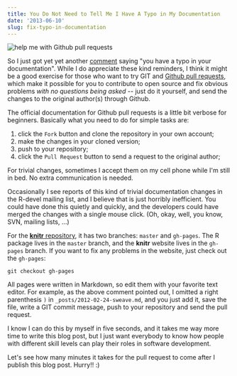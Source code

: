 ```yaml
---
title: You Do Not Need to Tell Me I Have A Typo in My Documentation
date: '2013-06-10'
slug: fix-typo-in-documentation
---
```


![help me with Github pull requests](http://i.imgur.com/j9NYXiQ.png)

So I just got yet yet another
[comment](/knitr/demo/sweave/#comment-924948061) saying
"you have a typo in your documentation". While I do appreciate these kind
reminders, I think it might be a good exercise for those who want to try GIT
and [Github pull
requests](https://help.github.com/articles/using-pull-requests), which make
it possible for you to contribute to open source and fix obvious problems
_with no questions being asked_ -- just do it yourself, and send the changes
to the original author(s) through Github.

The official documentation for Github pull requests is a little bit verbose
for beginners. Basically what you need to do for simple tasks are:

1. click the `Fork` button and clone the repository in your own account;
1. make the changes in your cloned version;
1. push to your repository;
1. click the `Pull Request` button to send a request to the original author;

For trivial changes, sometimes I accept them on my cell phone while I'm
still in bed. No extra communication is needed.

Occasionally I see reports of this kind of trivial documentation changes in
the R-devel mailing list, and I believe that is just horribly inefficient.
You could have done this quietly and quickly, and the developers could have
merged the changes with a single mouse click. (Oh, okay, well, you know,
SVN, mailing lists, ...)

For the [**knitr** repository](https://github.com/yihui/knitr), it has two
branches: `master` and `gh-pages`. The R package lives in the `master`
branch, and the **knitr** website lives in the `gh-pages` branch. If you
want to fix any problems in the website, just check out the `gh-pages`:

    git checkout gh-pages

All pages were written in Markdown, so edit them with your favorite text
editor. For example, as the above comment pointed out, I omitted a right
parenthesis `)` in `_posts/2012-02-24-sweave.md`, and you just add it, save
the file, write a GIT commit message, push to your repository and send the
pull request.

I know I can do this by myself in five seconds, and it takes me way more
time to write this blog post, but I just want everybody to know how people
with different skill levels can play their roles in software development.

Let's see how many minutes it takes for the pull request to come after I
publish this blog post. Hurry!! :)
